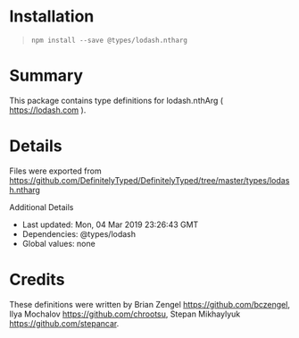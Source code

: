 # Installation
> `npm install --save @types/lodash.ntharg`

# Summary
This package contains type definitions for lodash.nthArg ( https://lodash.com ).

# Details
Files were exported from https://github.com/DefinitelyTyped/DefinitelyTyped/tree/master/types/lodash.ntharg

Additional Details
 * Last updated: Mon, 04 Mar 2019 23:26:43 GMT
 * Dependencies: @types/lodash
 * Global values: none

# Credits
These definitions were written by Brian Zengel <https://github.com/bczengel>, Ilya Mochalov <https://github.com/chrootsu>, Stepan Mikhaylyuk <https://github.com/stepancar>.
